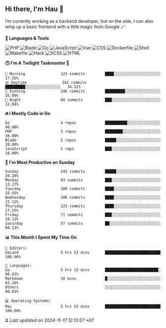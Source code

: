 ## Hi there, I'm Hau 👋
I’m currently working as a backend developer, but on the side, I can also whip up a basic frontend with a little magic from Google 🪄

<!--START_SECTION:readme-stats-->
**💬 Languages & Tools**

![PHP](https://img.shields.io/badge/PHP-63.53%25-4F5D95?&logo=PHP&labelColor=151b23)
![Blade](https://img.shields.io/badge/Blade-25.65%25-f7523f?&logo=Blade&labelColor=151b23)
![Go](https://img.shields.io/badge/Go-06.64%25-00ADD8?&logo=Go&labelColor=151b23)
![JavaScript](https://img.shields.io/badge/JavaScript-02.34%25-f1e05a?&logo=JavaScript&labelColor=151b23)
![Vue](https://img.shields.io/badge/Vue-01.18%25-41b883?&logo=Vue&labelColor=151b23)
![CSS](https://img.shields.io/badge/CSS-00.28%25-563d7c?&logo=CSS&labelColor=151b23)
![Dockerfile](https://img.shields.io/badge/Dockerfile-00.12%25-384d54?&logo=Dockerfile&labelColor=151b23)
![Shell](https://img.shields.io/badge/Shell-00.09%25-89e051?&logo=Shell&labelColor=151b23)
![Makefile](https://img.shields.io/badge/Makefile-00.07%25-427819?&logo=Makefile&labelColor=151b23)
![Hack](https://img.shields.io/badge/Hack-00.07%25-878787?&logo=Hack&labelColor=151b23)
![SCSS](https://img.shields.io/badge/SCSS-00.02%25-c6538c?&logo=SCSS&labelColor=151b23)
![HTML](https://img.shields.io/badge/HTML-00.01%25-e34c26?&logo=HTML&labelColor=151b23)


**🕒 I'm A Twilight Taskmaster 🌆**

```text
🌅 Morning                123 commits         ████░░░░░░░░░░░░░░░░░░░░░   17.55%
🌞 Daytime                242 commits         █████████░░░░░░░░░░░░░░░░   34.52%
🌆 Evening                246 commits         █████████░░░░░░░░░░░░░░░░   35.09%
🌙 Night                  90 commits          ███░░░░░░░░░░░░░░░░░░░░░░   12.84%
```

**🔥 I Mostly Code in Go**

```text
Go                       4 repos             ██████████░░░░░░░░░░░░░░░   40.00%
PHP                      3 repos             ████████░░░░░░░░░░░░░░░░░   30.00%
Blade                    2 repos             █████░░░░░░░░░░░░░░░░░░░░   20.00%
JavaScript               1 repo              ███░░░░░░░░░░░░░░░░░░░░░░   10.00%
```

**📅 I'm Most Productive on Sunday**

```text
Sunday                   142 commits         █████░░░░░░░░░░░░░░░░░░░░   20.26%
Monday                   93 commits          ███░░░░░░░░░░░░░░░░░░░░░░   13.27%
Tuesday                  109 commits         ████░░░░░░░░░░░░░░░░░░░░░   15.55%
Wednesday                106 commits         ████░░░░░░░░░░░░░░░░░░░░░   15.12%
Thursday                 123 commits         ████░░░░░░░░░░░░░░░░░░░░░   17.55%
Friday                   71 commits          ███░░░░░░░░░░░░░░░░░░░░░░   10.13%
Saturday                 57 commits          ██░░░░░░░░░░░░░░░░░░░░░░░   08.13%
```

**📊 This Month I Spent My Time On**

```text
📝 Editors:
GoLand                   5 hrs 23 mins       █████████████████████████   100.00%

💬 Languages:
Go                       5 hrs 13 mins       ████████████████████████░   96.83%
Markdown                 10 mins             █░░░░░░░░░░░░░░░░░░░░░░░░   03.16%
Others                                       ░░░░░░░░░░░░░░░░░░░░░░░░░   00.01%

💻 Operating Systems:
Mac                      5 hrs 23 mins       █████████████████████████   100.00%
```



⏳ *Last updated on 2024-11-17 12:13:27 +07*
<!--END_SECTION:readme-stats-->

